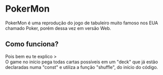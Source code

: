 <h1> PokerMon </h1>
<p>
PokerMon é uma reprodução do jogo de tabuleiro muito famoso nos EUA chamado Poker, porém dessa vez em versão Web.
</p>
<h2>
Como funciona?
</h2>
Pois bem eu te explico ><br>
O game no início pega todas cartas possíveis em um "deck" que já estão declaradas numa "const" e utiliza a função "shuffle", do início do código.
